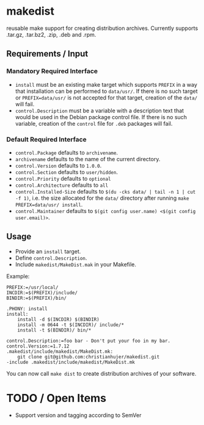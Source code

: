 # makedist
reusable make support for creating distribution archives. Currently supports .tar.gz, .tar.bz2, .zip, .deb and .rpm.

## Requirements / Input

### Mandatory Required Interface
- `install` must be an existing make target which supports `PREFIX` in a way that installation can be performed to `data/usr/`.
  If there is no such target or `PREFIX=data/usr/` is not accepted for that target, creation of the `data/` will fail.
- `control.Description` must be a variable with a description text that would be used in the Debian package control file.
  If there is no such variable, creation of the `control` file for `.deb` packages will fail.

### Default Required Interface
- `control.Package` defaults to `archivename`.
- `archivename` defaults to the name of the current directory.
- `control.Version` defaults to `1.0.0`.
- `control.Section` defaults to `user/hidden`.
- `control.Priority` defaults to `optional`
- `control.Architecture` defaults to `all`
- `control.Installed-Size` defaults to `$(du -cks data/ | tail -n 1 | cut -f 1)`, i.e. the size allocated for the `data/` directory after running `make PREFIX=data/usr/ install`.
- `control.Maintainer` defaults to `$(git config user.name) <$(git config user.email)>`.

## Usage
- Provide an `install` target.
- Define `control.Description`.
- Include `makedist/MakeDist.mak` in your Makefile.

Example:

~~~~
PREFIX:=/usr/local/
INCDIR:=$(PREFIX)/include/
BINDIR:=$(PREFIX)/bin/

.PHONY: install
install:
	install -d $(INCDIR) $(BINDIR)
	install -m 0644 -t $(INCDIR)/ include/*
	install -t $(BINDIR)/ bin/*

control.Description:=foo bar - Don't put your foo in my bar.
control.Version:=1.7.12
.makedist/include/makedist/MakeDist.mk:
	git clone git@github.com:christianhujer/makedist.git
-include .makedist/include/makedist/MakeDist.mk
~~~~

You can now call `make dist` to create distribution archives of your software.

# TODO / Open Items
- Support version and tagging according to SemVer
